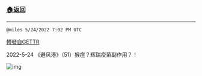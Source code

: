 ###  [:house:返回](README.md)
---


`@miles 5/24/2022 7:02 PM UTC`

[轉發自GETTR](https://gettr.com/post/p1b4masddc6)

2022-5-24 《避风港》（51）猴痘？辉瑞疫苗副作用？！

![img](https://media.gettr.com/group7/origin/2022/05/24/18/14de5338-bfce-95fb-b78b-64c04c909dc3/6383d6c383a688bc0ce747d8282e44b3.jpeg)
